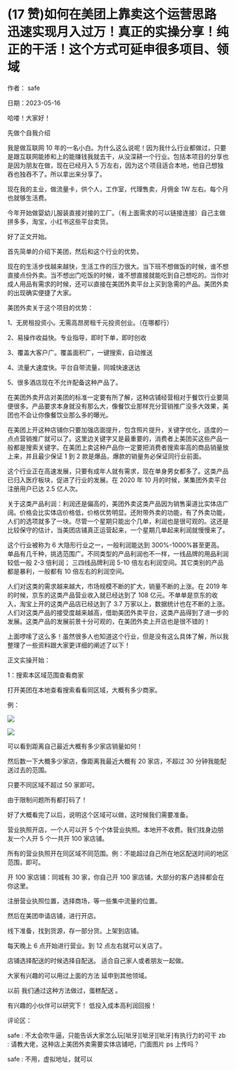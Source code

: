 
# (17 赞)如何在美团上靠卖这个运营思路迅速实现月入过万！真正的实操分享！纯正的干活！这个方式可延申很多项目、领域

作者： safe

日期：2023-05-16

哈喽！大家好！

先做个自我介绍

我是做互联网 10 年的一名小白。为什么这么说呢！因为我什么行业都做过，只要是跟互联网能掺和上的能赚钱我就去干，从没深耕一个行业。包括本项目的分享也是因为朋友在做，现在已经月入 5 万左右，因为这个项目适合本地，他自己想独吞也独吞不了。所以拿出来分享了。

现在我的主业，做流量卡，供个人，工作室，代理售卖，月佣金 1W 左右。每个月也就够生活费。

今年开始做婴幼儿服装直接对接的工厂。（有上面需求的可以链接连接）自己主做拼多多，淘宝，小红书这些平台卖货。

好了正文开始。

首先简单的介绍下美团，然后和这个行业的优势。

现在的生活步伐越来越快，生活工作的压力很大。当下班不想做饭的时候，谁不想直接点份外卖。当不想出门吃饭的时候，谁不想直接就能吃到自己想吃的。当你对成人用品有需求的时候，还可以直接在美团外卖平台上买到急需的产品。美团外卖的出现确实便捷了大家。

美团外卖关于这个项目的优势：



1、无房租投资小。无需高昂房租千元投资创业。（在哪都行）

2、易操作收益快。专业指导，即时下单，即时创收

3、覆盖大客户广。覆盖面积广，一键搜索，自动推送

4、流量大速度快。平台自带流量，同城快速送达

5、很多酒店现在不允许配备这种产品了。

在美团外卖开店对美团的标准一定要有所了解，这种店铺经营相对于餐饮行业要简便很多。产品要求本身就没有那么大，像餐饮业那样充分营销推广没多大效果，美团也不会让你像餐饮业那么多的曝光。

在美团上开这种店铺你只要加强店面提升，包含照片提升，关键字优化，适度的一点点营销推广就可以了。这里边关键字又是最重要的，消费者上美团买这些产品一般都是搜索关键字。在美团上卖这种产品你一定要把消费者搜索率高的商品销量放上来，并且最少保证 1 到 2 款是爆品，爆款的销量务必保证同行业前面。

这个行业正在高速发展，只要有成年人就有需求，现在单身男女都多了。这类产品已归入医疗板块，促进了行业的发展。在 2020 年 10 月的时候，某集团外卖平台注册用户已达 2.5 亿人次。

关于这类产品利润：利润还是偏高的，美团外卖这类产品因为销售渠道比实体店广阔。价格会比实体店价格低，价格优势明显。还附带外卖的功能，有了外卖功能，人们的选项就多了一块。尽管一个星期只能出个几单，利润也是很可观的。这还是比较保守的估计，当美团店铺真正运营起来，一个星期几单起来利润就慢慢来了。

这个行业被称为 6 大隐形行业之一，一般利润能达到 300%-1000%甚至更高。单品有几千种，挑选范围广。不同类型的产品利润也不一样，一线品牌的用品利润较低一般 2-3 倍利润；  三四线品牌利润 5-10 倍左右利润空间。其它类别的产品都是暴利，一般都有 10 倍左右的利润空间。

人们对这类的需求越来越大，市场规模不断的扩大，销量不断的上涨。在 2019 年的时候，京东的这类产品营业收入就已经达到了 108 亿元。不单单是京东的收入，淘宝上开的这类产品店已经达到了 3.7 万家以上，数据统计也在不断的上涨。人们对这类产品的接受度越来越高，借助美团外卖平台，这类产品得到了进一步的发展。这类产品的发展前景十分可观的，在美团外卖上开店也是很不错的！



上面啰嗦了这么多！虽然很多人也知道这个行业，但是没有这么具体了解，所以我整理了一些资料跟大家更详细的阐述了以下！

正文实操开始：

1：搜索本区域范围查看商家

打开美团在本地查看搜索看看同区域，大概有多少商家。

例：



![](img/tongcheng-yinliu_0879.png)



![](img/tongcheng-yinliu_0884.png)

可以看到距离自己最近大概有多少家店销量如何！

然后数一下大概多少家店，像距离我最近大概有 20 家店，不超过 30 分钟我能配送过去的范围。

只要不同区域不超过 50 家即可。

由于限制问题所有都打码了！

好了大概看完了以后，说明这个区域可以做，这时候我们需要准备。

营业执照开店，一个人可以开 5 个个体营业执照。本地开不收费。我们找身边朋友一个人开 5 个一共开 100 家店铺。

所有的营业执照开在同区域不同范围。例：不能超过自己所在地区配送时间的地区范围，即可。

开 100 家店铺：同城有 30 家，你自己开 100 家店铺，大部分的客户选择都会在你这里。



注册营业执照位置，选择商场，等一些集中流量的位置。

然后在美团申请店铺，进行开店。

线下准备，找到货源，存一部分货。上架到店铺。

每天晚上 6 点开始进行营业。到 12 点左右就可以关店了。

店铺选择配送的时候选择自配送。  适合自己家人或者朋友一起做。

大家有兴趣的可以用过上面的方法  延申到其他领域。

以前  我们通过这种方法做过，蛋糕配送  。

有兴趣的小伙伴可以研究下！  低投入成本高利润回报！

评论区：

safe : 不太会吹牛逼，只能告诉大家怎么玩[呲牙][呲牙][呲牙]有执行力的可干  zb : 请教大佬，这种店上美团外卖需要实体店铺吧，门面图片 ps 上传吗？

safe : 不用，虚拟地址，就可以
